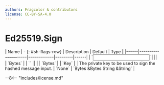 ```yaml
---
authors: Fragcolor & contributors
license: CC-BY-SA-4.0
---
```



# Ed25519.Sign

<div class="sh-parameters" markdown="1">
| Name | - {: #sh-flags-row} | Description | Default | Type |
|------|---------------------|-------------|---------|------|
| `<input>` || | | `Bytes` |
| `<output>` || | | `Bytes` |
| `Key` |  | The private key to be used to sign the hashed message input. | `None` | `Bytes &Bytes String &String` |

</div>



--8<-- "includes/license.md"
